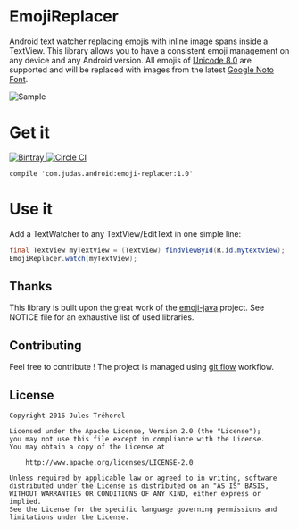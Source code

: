 # EmojiReplacer

Android text watcher replacing emojis with inline image spans inside a TextView.
This library allows you to have a consistent emoji management on any device and any Android version.
All emojis of [Unicode 8.0][unicode] are supported and will be replaced with images from the latest [Google Noto Font][noto].

![Sample](https://raw.github.com/Judas/EmojiReplacer/master/doc/sample.png)

# Get it

[![Bintray](https://api.bintray.com/packages/judas/maven/emoji-replacer/images/download.svg) ](https://bintray.com/judas/maven/emoji-replacer/_latestVersion)
[![Circle CI](https://circleci.com/gh/Judas/EmojiReplacer.svg?style=shield&circle-token=9878cb7f923d0ccd06dc3ba6bc2738815827dc70)](https://circleci.com/gh/Judas/EmojiReplacer)

```
compile 'com.judas.android:emoji-replacer:1.0'
```

# Use it

Add a TextWatcher to any TextView/EditText in one simple line:

```java
final TextView myTextView = (TextView) findViewById(R.id.mytextview);
EmojiReplacer.watch(myTextView);
```

## Thanks

This library is built upon the great work of the [emoji-java][emojijava] project.
See NOTICE file for an exhaustive list of used libraries.

## Contributing

Feel free to contribute ! The project is managed using [git flow](http://danielkummer.github.io/git-flow-cheatsheet/) workflow.

## License

    Copyright 2016 Jules Tréhorel

    Licensed under the Apache License, Version 2.0 (the "License");
    you may not use this file except in compliance with the License.
    You may obtain a copy of the License at

        http://www.apache.org/licenses/LICENSE-2.0

    Unless required by applicable law or agreed to in writing, software
    distributed under the License is distributed on an "AS IS" BASIS,
    WITHOUT WARRANTIES OR CONDITIONS OF ANY KIND, either express or implied.
    See the License for the specific language governing permissions and
    limitations under the License.

 [unicode]: http://unicode.org/emoji/charts/full-emoji-list.html
 [noto]: https://www.google.com/get/noto/#emoji-qaae-color
 [emojijava]: https://github.com/vdurmont/emoji-java
